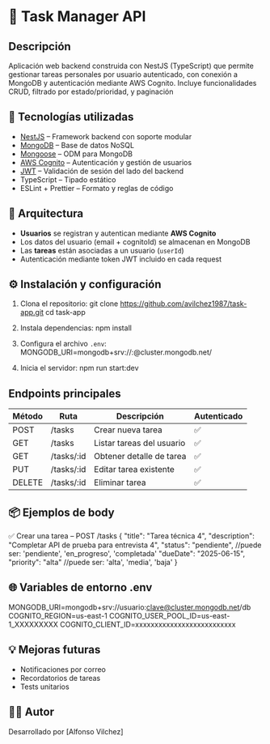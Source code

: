 # 📝 Task Manager API

## Descripción
Aplicación web backend construida con NestJS (TypeScript) que permite gestionar tareas personales por usuario autenticado, con conexión a MongoDB y autenticación mediante AWS Cognito.
Incluye funcionalidades CRUD, filtrado por estado/prioridad, y paginación

## 🚀 Tecnologías utilizadas

- [NestJS](https://nestjs.com/) – Framework backend con soporte modular
- [MongoDB](https://www.mongodb.com/) – Base de datos NoSQL
- [Mongoose](https://mongoosejs.com/) – ODM para MongoDB
- [AWS Cognito](https://aws.amazon.com/cognito/) – Autenticación y gestión de usuarios
- [JWT](https://jwt.io/) – Validación de sesión del lado del backend
- TypeScript – Tipado estático
- ESLint + Prettier – Formato y reglas de código


## 🧱 Arquitectura

- **Usuarios** se registran y autentican mediante **AWS Cognito**
- Los datos del usuario (email + cognitoId) se almacenan en MongoDB
- Las **tareas** están asociadas a un usuario (`userId`)
- Autenticación mediante token JWT incluido en cada request

## ⚙️ Instalación y configuración

1. Clona el repositorio:
   git clone https://github.com/avilchez1987/task-app.git
   cd task-app

2. Instala dependencias:
   npm install
  
3. Configura el archivo `.env`:
  MONGODB_URI=mongodb+srv://<usuario>:<pass>@cluster.mongodb.net/<db>

4. Inicia el servidor:
  npm run start:dev


## Endpoints principales

| Método | Ruta        | Descripción               | Autenticado |
| ------ | ----------- | ------------------------- | ----------- |
| POST   | /tasks      | Crear nueva tarea         | ✅           |
| GET    | /tasks      | Listar tareas del usuario | ✅           |
| GET    | /tasks/\:id | Obtener detalle de tarea  | ✅           |
| PUT    | /tasks/\:id | Editar tarea existente    | ✅           |
| DELETE | /tasks/\:id | Eliminar tarea            | ✅           |


## 📦 Ejemplos de body

✅ Crear una tarea – POST /tasks
{
  "title": "Tarea técnica 4",
  "description": "Completar API de prueba para entrevista 4",
  "status": "pendiente", //puede ser: 'pendiente', 'en_progreso', 'completada'
  "dueDate": "2025-06-15",
  "priority": "alta" //puede ser: 'alta', 'media', 'baja'
}


## 🌐 Variables de entorno .env
MONGODB_URI=mongodb+srv://usuario:clave@cluster.mongodb.net/db
COGNITO_REGION=us-east-1
COGNITO_USER_POOL_ID=us-east-1_XXXXXXXXX
COGNITO_CLIENT_ID=xxxxxxxxxxxxxxxxxxxxxxxxxx

## 💡 Mejoras futuras
- Notificaciones por correo
- Recordatorios de tareas
- Tests unitarios
  
## 👨‍💻 Autor
Desarrollado por [Alfonso Vilchez]